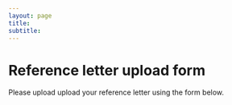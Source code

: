 ```yaml
---
layout: page
title: 
subtitle: 
---
```


# Reference letter upload form

Please upload upload your reference letter using the form below.



<div class="cognito">
<script src="https://services.cognitoforms.com/s/lsYMFXl4X06ptGHB72ODFA"></script>
<script>Cognito.load("forms", { id: "4" });</script>
</div>